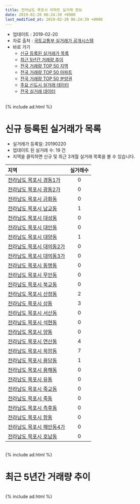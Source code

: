 ```yaml
---
title: 전라남도 목포시 아파트 실거래 정보
date: 2019-02-20 06:24:39 +0900
last_modified_at: 2019-02-20 06:24:39 +0900
---
```


* 업데이트 : 2019-02-20
* 자료 출처 : [국토교통부 실거래가 공개시스템](http://rt.molit.go.kr)
* 바로 가기
    * [신규 등록된 실거래가 목록](#신규-등록된-실거래가-목록)
    * [최근 5년간 거래량 추이](#최근-5년간-거래량-추이)
    * [전국 거래량 TOP 50 지역](https://inasie.github.io/apt-trade-info/최근-3개월-전국에서-가장-거래가-많이-발생한-지역)
    * [전국 거래량 TOP 50 아파트](https://inasie.github.io/apt-trade-info/최근-3개월-전국에서-가장-거래가-많이-발생한-아파트)
    * [전국 거래량 TOP 50 분양권](https://inasie.github.io/apt-trade-info/최근-3개월-전국에서-가장-거래가-많이-발생한-분양권)
    * [주요 신도시 실거래 데이터](https://inasie.github.io/apt-trade-info/주요-신도시)
    * [전국 실거래 데이터](https://inasie.github.io/apt-trade-info/전국)

<br>
{% include ad.html %}
<br>

# 신규 등록된 실거래가 목록
* 실거래가 등록일: 20190220
* 업데이트 된 실거래 수: 19 건
* 지역을 클릭하면 신규 및 최근 3개월 실거래 목록을 볼 수 있습니다.


|지역|실거래수|
|:---|:---:|
|[전라남도 목포시 경동1가](https://inasie.github.io/apt-trade-info/전라남도-목포시-경동1가)|0|
|[전라남도 목포시 광동2가](https://inasie.github.io/apt-trade-info/전라남도-목포시-광동2가)|0|
|[전라남도 목포시 금화동](https://inasie.github.io/apt-trade-info/전라남도-목포시-금화동)|0|
|[전라남도 목포시 남교동](https://inasie.github.io/apt-trade-info/전라남도-목포시-남교동)|1|
|[전라남도 목포시 대성동](https://inasie.github.io/apt-trade-info/전라남도-목포시-대성동)|0|
|[전라남도 목포시 대안동](https://inasie.github.io/apt-trade-info/전라남도-목포시-대안동)|0|
|[전라남도 목포시 대양동](https://inasie.github.io/apt-trade-info/전라남도-목포시-대양동)|1|
|[전라남도 목포시 대의동2가](https://inasie.github.io/apt-trade-info/전라남도-목포시-대의동2가)|0|
|[전라남도 목포시 대의동3가](https://inasie.github.io/apt-trade-info/전라남도-목포시-대의동3가)|0|
|[전라남도 목포시 동명동](https://inasie.github.io/apt-trade-info/전라남도-목포시-동명동)|0|
|[전라남도 목포시 무안동](https://inasie.github.io/apt-trade-info/전라남도-목포시-무안동)|0|
|[전라남도 목포시 북교동](https://inasie.github.io/apt-trade-info/전라남도-목포시-북교동)|0|
|[전라남도 목포시 산정동](https://inasie.github.io/apt-trade-info/전라남도-목포시-산정동)|2|
|[전라남도 목포시 상동](https://inasie.github.io/apt-trade-info/전라남도-목포시-상동)|3|
|[전라남도 목포시 서산동](https://inasie.github.io/apt-trade-info/전라남도-목포시-서산동)|0|
|[전라남도 목포시 석현동](https://inasie.github.io/apt-trade-info/전라남도-목포시-석현동)|0|
|[전라남도 목포시 양동](https://inasie.github.io/apt-trade-info/전라남도-목포시-양동)|0|
|[전라남도 목포시 연산동](https://inasie.github.io/apt-trade-info/전라남도-목포시-연산동)|4|
|[전라남도 목포시 옥암동](https://inasie.github.io/apt-trade-info/전라남도-목포시-옥암동)|7|
|[전라남도 목포시 용당동](https://inasie.github.io/apt-trade-info/전라남도-목포시-용당동)|1|
|[전라남도 목포시 용해동](https://inasie.github.io/apt-trade-info/전라남도-목포시-용해동)|0|
|[전라남도 목포시 유동](https://inasie.github.io/apt-trade-info/전라남도-목포시-유동)|0|
|[전라남도 목포시 죽교동](https://inasie.github.io/apt-trade-info/전라남도-목포시-죽교동)|0|
|[전라남도 목포시 죽동](https://inasie.github.io/apt-trade-info/전라남도-목포시-죽동)|0|
|[전라남도 목포시 측후동](https://inasie.github.io/apt-trade-info/전라남도-목포시-측후동)|0|
|[전라남도 목포시 항동](https://inasie.github.io/apt-trade-info/전라남도-목포시-항동)|0|
|[전라남도 목포시 해안동4가](https://inasie.github.io/apt-trade-info/전라남도-목포시-해안동4가)|0|
|[전라남도 목포시 호남동](https://inasie.github.io/apt-trade-info/전라남도-목포시-호남동)|0|


<br>
{% include ad.html %}
<br>

# 최근 5년간 거래량 추이


<div style="width:100%;">
    <canvas id="deal_progress" height="200"></canvas>
</div>

<script>
new Chart(document.getElementById("deal_progress"), {
    type: 'line',
    data: {
        labels: ['201402','201403','201404','201405','201406','201407','201408','201409','201410','201411','201412','201501','201502','201503','201504','201505','201506','201507','201508','201509','201510','201511','201512','201601','201602','201603','201604','201605','201606','201607','201608','201609','201610','201611','201612','201701','201702','201703','201704','201705','201706','201707','201708','201709','201710','201711','201712','201801','201802','201803','201804','201805','201806','201807','201808','201809','201810','201811','201812','201901','201902'],
        datasets: [{
            label: '매매',
            pointRadius: 1,
            data: [256, 263, 214, 215, 237, 265, 291, 276, 283, 291, 226, 283, 249, 388, 328, 298, 346, 336, 342, 308, 369, 273, 282, 247, 255, 354, 309, 198, 247, 273, 306, 311, 333, 276, 236, 278, 300, 298, 279, 259, 267, 257, 282, 234, 264, 289, 251, 355, 259, 334, 283, 251, 230, 207, 202, 236, 281, 230, 180, 188, 64],
            borderColor: "rgba(255, 201, 14, 1)",
            backgroundColor: "rgba(255, 201, 14, 0.5)",
            fill: false,
            lineTension: 0
        },{
            label: '전월세',
            pointRadius: 1,
            data: [236, 226, 188, 164, 161, 184, 189, 191, 236, 202, 179, 283, 202, 263, 193, 157, 178, 173, 176, 159, 263, 195, 248, 227, 304, 284, 242, 189, 171, 235, 241, 172, 213, 195, 187, 210, 210, 232, 193, 167, 175, 166, 209, 185, 210, 180, 202, 219, 199, 272, 199, 181, 164, 186, 288, 149, 227, 203, 175, 326, 85],
            borderColor: "rgba(0, 141, 185, 1)",
            backgroundColor: "rgba(0, 141, 185, 0.5)",
            fill: false,
            lineTension: 0
        }
        ]
    },
    options: {
        responsive: true,
        title: {
            display: false
        },
        tooltips: {
            mode: 'index',
            intersect: false
        },
        hover: {
            mode: 'nearest',
            intersect: true
        },
        scales: {
            xAxes: [{
                display: true,
                scaleLabel: {
                    display: true,
                    labelString: '년/월'
                }
            }],
            yAxes: [{
                display: true,
                ticks: {
                    suggestedMin: 0,
                },
                scaleLabel: {
                    display: true,
                    labelString: '실거래 수'
                }
            }]
        }
    }
});

</script>


<br>
{% include ad.html %}
<br>

